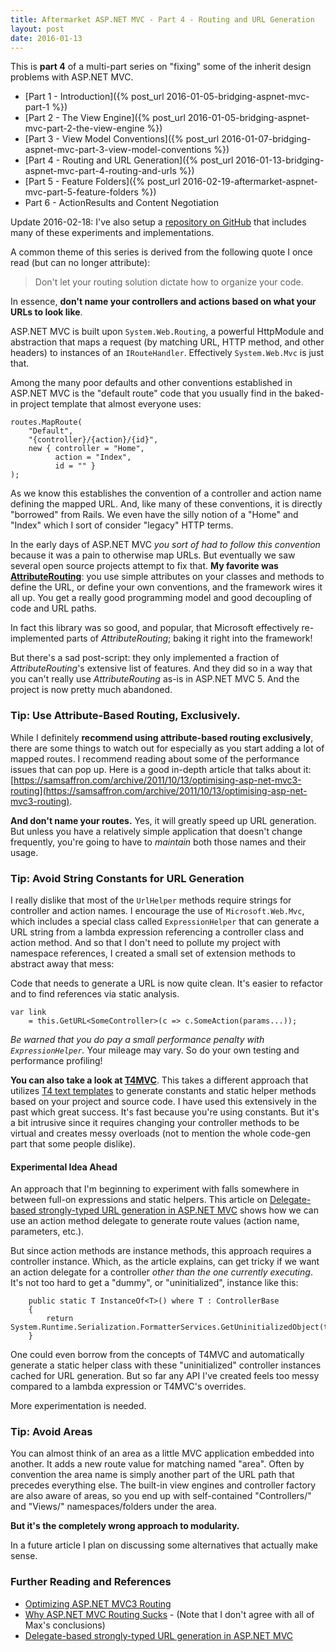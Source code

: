 ```yaml
---
title: Aftermarket ASP.NET MVC - Part 4 - Routing and URL Generation
layout: post
date: 2016-01-13
---
```


This is **part 4** of a multi-part series on "fixing" some of the inherit design problems with ASP.NET MVC.

- [Part 1 - Introduction]({% post_url 2016-01-05-bridging-aspnet-mvc-part-1 %})
- [Part 2 - The View Engine]({% post_url 2016-01-05-bridging-aspnet-mvc-part-2-the-view-engine %})
- [Part 3 - View Model Conventions]({% post_url 2016-01-07-bridging-aspnet-mvc-part-3-view-model-conventions %})
- [Part 4 - Routing and URL Generation]({% post_url 2016-01-13-bridging-aspnet-mvc-part-4-routing-and-urls %})
- [Part 5 - Feature Folders]({% post_url 2016-02-19-aftermarket-aspnet-mvc-part-5-feature-folders %})
- Part 6 - ActionResults and Content Negotiation

Update 2016-02-18: I've also setup a [repository on GitHub](https://github.com/jdaigle/aspnetmvc5demo) that includes many of these experiments and implementations.

A common theme of this series is derived from the following quote I once read (but can no longer attribute):

> Don't let your routing solution dictate how to organize your code.

In essence, **don't name your controllers and actions based on what your URLs to look like**.

ASP.NET MVC is built upon `System.Web.Routing`, a powerful HttpModule and abstraction that maps a request (by matching URL, HTTP method, and other headers) to instances of an `IRouteHandler`. Effectively `System.Web.Mvc` is just that.

Among the many poor defaults and other conventions established in ASP.NET MVC is the "default route" code that you usually find in the baked-in project template that almost everyone uses:

    routes.MapRoute(
        "Default",
        "{controller}/{action}/{id}",
        new { controller = "Home",
              action = "Index",
              id = "" }
    );

As we know this establishes the convention of a controller and action name defining the mapped URL. And, like many of these conventions, it is directly "borrowed" from Rails. We even have the silly notion of a "Home" and "Index" which I sort of consider "legacy" HTTP terms.

In the early days of ASP.NET MVC *you sort of had to follow this convention* because it was a pain to otherwise map URLs. But eventually we saw several open source projects attempt to fix that. **My favorite was [AttributeRouting](https://github.com/mccalltd/AttributeRouting)**: you use simple attributes on your classes and methods to define the URL, or define your own conventions, and the framework wires it all up. You get a really good programming model and good decoupling of code and URL paths.

In fact this library was so good, and popular, that Microsoft effectively re-implemented parts of *AttributeRouting*; baking it right into the framework!

But there's a sad post-script: they only implemented a fraction of *AttributeRouting*'s extensive list of features. And they did so in a way that you can't really use *AttributeRouting* as-is in ASP.NET MVC 5. And the project is now pretty much abandoned.

### Tip: Use Attribute-Based Routing, Exclusively.

While I definitely **recommend using attribute-based routing exclusively**, there are some things to watch out for especially as you start adding a lot of mapped routes. I recommend reading about some of the performance issues that can pop up. Here is a good in-depth article that talks about it: [https://samsaffron.com/archive/2011/10/13/optimising-asp-net-mvc3-routing](https://samsaffron.com/archive/2011/10/13/optimising-asp-net-mvc3-routing).

**And don't name your routes.** Yes, it will greatly speed up URL generation. But unless you have a relatively simple application that doesn't change frequently, you're going to have to *maintain* both those names and their usage.

### Tip: Avoid String Constants for URL Generation

I really dislike that most of the `UrlHelper` methods require strings for controller and action names. I encourage the use of `Microsoft.Web.Mvc`, which includes a special class called `ExpressionHelper` that can generate a URL string from a lambda expression referencing a controller class and action method. And so that I don't need to pollute my project with namespace references, I created a small set of extension methods to abstract away that mess:

<script src="https://gist.github.com/jdaigle/453bcee73d8ee0ab7a7d.js"></script>

Code that needs to generate a URL is now quite clean. It's easier to refactor and to find references via static analysis.

    var link
        = this.GetURL<SomeController>(c => c.SomeAction(params...));

*Be warned that you do pay a small performance penalty with `ExpressionHelper`.* Your mileage may vary. So do your own testing and performance profiling!


**You can also take a look at [T4MVC](https://github.com/T4MVC/T4MVC)**. This takes a different approach that utilizes [T4 text templates](https://msdn.microsoft.com/en-us/library/bb126445.aspx) to generate constants and static helper methods based on your project and source code. I have used this extensively in the past which great success. It's fast because you're using constants. But it's a bit intrusive since it requires changing your controller methods to be virtual and creates messy overloads (not to mention the whole code-gen part that some people dislike).

#### Experimental Idea Ahead

An approach that I'm beginning to experiment with falls somewhere in between full-on expressions and static helpers. This article on [Delegate-based strongly-typed URL generation in ASP.NET MVC](http://maxtoroq.github.io/2013/04/delegate-based-strongly-typed-url.html) shows how we can use an action method delegate to generate route values (action name, parameters, etc.).

But since action methods are instance methods, this approach requires a controller instance. Which, as the article explains, can get tricky if we want an action delegate for a controller *other than the one currently executing*. It's not too hard to get a "dummy", or "uninitialized", instance like this:

        public static T InstanceOf<T>() where T : ControllerBase
        {
            return System.Runtime.Serialization.FormatterServices.GetUninitializedObject(type);
        }

One could even borrow from the concepts of T4MVC and automatically generate a static helper class with these "uninitialized" controller instances cached for URL generation. But so far any API I've created feels too messy compared to a lambda expression or T4MVC's overrides. 

More experimentation is needed.

### Tip: Avoid Areas

You can almost think of an area as a little MVC application embedded into another. It adds a new route value for matching named "area". Often by convention the area name is simply another part of the URL path that precedes everything else. The built-in view engines and controller factory are also aware of areas, so you end up with self-contained "Controllers/" and "Views/" namespaces/folders under the area. 

**But it's the completely wrong approach to modularity.**

In a future article I plan on discussing some alternatives that actually make sense.

### Further Reading and References

* [Optimizing ASP.NET MVC3 Routing](https://samsaffron.com/archive/2011/10/13/optimising-asp-net-mvc3-routing)
* [Why ASP.NET MVC Routing Sucks](https://maxtoroq.github.io/2014/02/why-aspnet-mvc-routing-sucks.html) - (Note that I don't agree with all of Max's conclusions)
* [Delegate-based strongly-typed URL generation in ASP.NET MVC](http://maxtoroq.github.io/2013/04/delegate-based-strongly-typed-url.html)